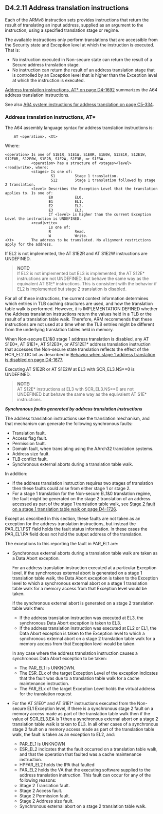 ## D4.2.11 Address translation instructions

Each of the ARMv8 instruction sets provides instructions that return the result of translating an input address, supplied as an argument to the instruction, using a specified translation stage or regime.

The available instructions only perform translations that are accessible from the Security state and Exception level at which the instruction is executed. That is:
* No instruction executed in Non-secure state can return the result of a Secure address translation stage.
* No instruction can return the result of an address translation stage that is controlled by an Exception level that is higher than the Exception level at which the instruction is executed.

[Address translation instructions, AT* on page D4-1692](#) summarizes the A64 address translation instructions. 

See also [A64 system instructions for address translation on page C5-334](#).


### Address translation instructions, AT*

The A64 assembly language syntax for address translation instructions is:

```
    AT <operation>, <Xt>
```

Where:

```
<operation> Is one of S1E1R, S1E1W, S1E0R, S1E0W, S12E1R, S12E1W, S12E0R, S12E0W, S1E2R, S1E2W, S1E3R, or S1E3W.
            <operation> has a structure of <stages><level><read|write>, where: 
            <stages> Is one of:
                     S1         Stage 1 translation.
                     S12        Stage 1 translation followed by stage 2 translation.
            <level> Describes the Exception Level that the translation applies to. Is one of:
                    E0          EL0.
                    E1          EL1.
                    E2          EL2.
                    E3          EL3.
                    If <level> is higher than the current Exception Level the instruction is UNDEFINED.
            <read|write>
                    Is one of:
                    R           Read. 
                    W           Write.
<Xt>        The address to be translated. No alignment restrictions apply for the address.
```

If EL2 is not implemented, the AT S1E2R and AT S1E2W instructions are UNDEFINED.

> **NOTE:**  
If EL2 is not implemented but EL3 is implemented, the AT S12E* instructions are not UNDEFINED, but behave the same way as the equivalent AT S1E* instructions. This is consistent with the behavior if EL2 is implemented but stage 2 translation is disabled.

For all of these instructions, the current context information determines which entries in TLB caching structures are used, and how the translation table walk is performed. However, it is IMPLEMENTATION DEFINED whether the Address translation instructions return the values held in a TLB or the result of a translation table walk. Therefore, ARM recommends that these instructions are not used at a time when the TLB entries might be different from the underlying translation tables held in memory.

When Non-secure EL1&0 stage 1 address translation is disabled, any AT S1E0\*, AT S1E1\*, AT S12E0\*, or ATS12E1\* address translation instruction that accesses the Non-secure state translation reflects the effect of the HCR_EL2.DC bit as described in [Behavior when stage 1 address translation is disabled on page D4-1677](#).

Executing AT S1E2R or AT S1E2W at EL3 with SCR_EL3.NS==0 is UNDEFINED.
> **NOTE:**  
AT S12E* instructions at EL3 with SCR_EL3.NS==0 are not UNDEFINED but behave the same way as the equivalent 
AT S1E* instructions.

***Synchronous faults generated by address translation instructions***

The address translation instructions use the translation mechanism, and that mechanism can generate the following synchronous faults:
* Translation fault.
* Access flag fault.
* Permission fault.
* Domain fault, when translating using the AArch32 translation systems.
* Address size fault.
* TLB conflict fault.
* Synchronous external aborts during a translation table walk.

In addition:
* If the address translation instruction requires two stages of translation then these faults could arise from either stage 1 or stage 2.
* For a stage 1 translation for the Non-secure EL1&0 translation regime, the fault might be generated on the stage 2 translation of an address accessed as part of the stage 1 translation table walk, see [Stage 2 fault on a stage 1 translation table walk on page D4-1726](#).

Except as described in this section, these faults are not taken as an exception for the address translation instructions, but instead the PAR_EL1.FST field holds the fault status information. In these cases the PAR_EL1.PA field does not hold the output address of the translation.

The exceptions to this reporting the fault in PAR_EL1 are:

* Synchronous external aborts during a translation table walk are taken as a Data Abort exception.

    For an address translation instruction executed at a particular Exception level, if the synchronous external abort is generated on a stage 1 translation table walk, the Data Abort exception is taken to the Exception level to which a synchronous external abort on a stage 1 translation table walk for a memory access from that Exception level would be taken.
    
    If the synchronous external abort is generated on a stage 2 translation table walk then:
    - If the address translation instruction was executed at EL3, the synchronous Data Abort exception is taken to EL3.
    - If the address translation instruction was executed at EL2 or EL1, the Data Abort exception is taken to the Exception level to which a synchronous external abort on a stage 2 translation table walk for a memory access from that Exception level would be taken.  

  In any case where the address translation instruction causes a synchronous Data Abort exception to be taken:

    - The PAR_EL1 is UNKNOWN.
    - The ESR_ELx of the target Exception Level of the exception indicates that the fault was due to a
    translation table walk for a cache maintenance instruction.
    - The FAR_ELx of the target Exception Level holds the virtual address for the translation request

* For the AT S1E0* and AT S1E1* instructions executed from the Non-secure EL1 Exception level, if there is a synchronous stage 2 fault on a memory access made as part of the translation table walk then if the value of SCR_EL3.EA is 1 then a synchronous external abort on a stage 2 translation table walk is taken to EL3. In all other cases of a synchronous stage 2 fault on a memory access made as part of the translation table walk, the fault is taken as an exception to EL2, and:
    - PAR_EL1 is UNKNOWN
    - ESR_EL2 indicates that the fault occurred on a translation table walk, and that the operation that
    faulted was a cache maintenance instruction.
    - HPFAR_EL2 holds the IPA that faulted
    - FAR_EL2 holds the VA that the executing software supplied to the address translation instruction. 
  This fault can occur for any of the following reasons:
    - Stage 2 Translation fault.
    - Stage 2 Access fault.
    - Stage 2 Permission fault.
    - Stage 2 Address size fault.
    - Synchronous external abort on a stage 2 translation table walk.


